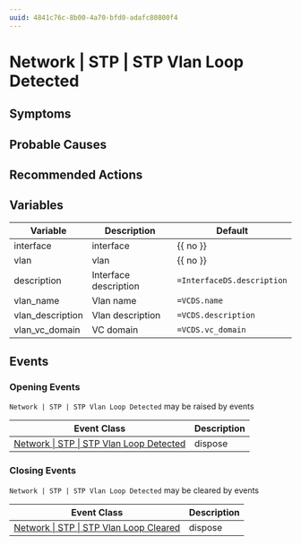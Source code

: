 ```yaml
---
uuid: 4841c76c-8b00-4a70-bfd0-adafc80800f4
---
```

# Network | STP | STP Vlan Loop Detected

## Symptoms

## Probable Causes

## Recommended Actions

## Variables

| Variable         | Description           | Default                    |
| ---------------- | --------------------- | -------------------------- |
| interface        | interface             | {{ no }}                   |
| vlan             | vlan                  | {{ no }}                   |
| description      | Interface description | `=InterfaceDS.description` |
| vlan_name        | Vlan name             | `=VCDS.name`               |
| vlan_description | Vlan description      | `=VCDS.description`        |
| vlan_vc_domain   | VC domain             | `=VCDS.vc_domain`          |

## Events

### Opening Events
`Network | STP | STP Vlan Loop Detected` may be raised by events

| Event Class                                                                                                     | Description |
| --------------------------------------------------------------------------------------------------------------- | ----------- |
| [Network \| STP \| STP Vlan Loop Detected](ref://event-classes-reference/network/stp/stp-vlan-loop-detected.md) | dispose     |

### Closing Events
`Network | STP | STP Vlan Loop Detected` may be cleared by events

| Event Class                                                                                                   | Description |
| ------------------------------------------------------------------------------------------------------------- | ----------- |
| [Network \| STP \| STP Vlan Loop Cleared](ref://event-classes-reference/network/stp/stp-vlan-loop-cleared.md) | dispose     |
